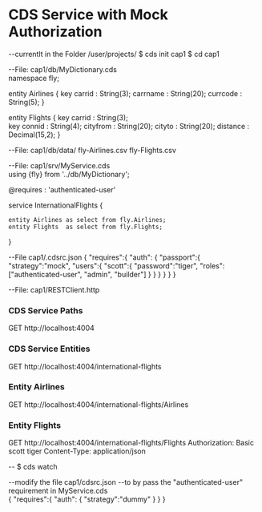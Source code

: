 # CDS Service with Mock Authorization
--currentlt in the Folder /user/projects/
$ cds init cap1
$ cd cap1

							
--File: cap1/db/MyDictionary.cds						
namespace fly;

entity Airlines {
	key carrid 	 : String(3);
	    carrname : String(20);
	    currcode : String(5);
}


entity Flights {
    key carrid 	 : String(3);   
	key connid 	 : String(4);
		cityfrom : String(20);
		cityto   : String(20);
		distance : Decimal(15,2);
}


--File: cap1/db/data/
	fly-Airlines.csv
	fly-Flights.csv

							
--File: cap1/srv/MyService.cds					
using {fly} from '../db/MyDictionary';

@requires : 'authenticated-user'

service InternationalFlights {

    entity Airlines as select from fly.Airlines;
    entity Flights  as select from fly.Flights;

}


--File cap1/.cdsrc.json
{
    "requires":{
        "auth": {
			"passport":{
				"strategy":"mock",
				"users":{
					"scott":{
						"password":"tiger",
						"roles":["authenticated-user", "admin", "builder"]
					}
				}
			}
		}
    }
}


				
--File: cap1/RESTClient.http
### CDS Service Paths
GET http://localhost:4004


### CDS Service Entities
GET http://localhost:4004/international-flights


### Entity Airlines
GET http://localhost:4004/international-flights/Airlines


### Entity Flights
GET http://localhost:4004/international-flights/Flights
Authorization: Basic scott tiger
Content-Type: application/json
					
					
--
$ cds watch		
		

--modify the file cap1/cdsrc.json 
--to by pass the "authenticated-user" requirement in MyService.cds		
{
    "requires":{
        "auth": {
            "strategy":"dummy"
        }
    }
}		
	